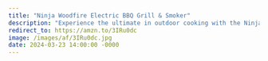 ```yaml
---
title: "Ninja Woodfire Electric BBQ Grill & Smoker"
description: "Experience the ultimate in outdoor cooking with the Ninja Woodfire Electric BBQ Grill & Smoker! Achieve authentic wood-fired flavor effortlessly. Whether grilling, smoking, or roasting, this versatile appliance delivers mouthwatering results every time. Elevate your backyard gatherings with ease. #NinjaWoodfire #BBQGrill #ElectricSmoker #affiliate #ad"
redirect_to: https://amzn.to/3IRu0dc
image: /images/af/3IRu0dc.jpg
date: 2024-03-23 14:00:00 -0000
---
```

